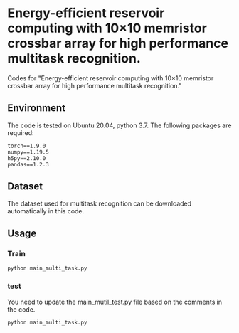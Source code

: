 # Energy-efficient reservoir computing with 10×10 memristor crossbar array for high performance multitask recognition.

Codes for "Energy-efficient reservoir computing with 10×10 memristor crossbar array for high performance multitask recognition." 


## Environment

The code is tested on Ubuntu 20.04, python 3.7. The following packages are required:

```
torch==1.9.0
numpy==1.19.5
h5py==2.10.0
pandas==1.2.3
```

## Dataset

The dataset used for multitask recognition can be downloaded automatically in this code.

## Usage

### Train

```
python main_multi_task.py
```

### test

You need to update the main_mutil_test.py file based on the comments in the code.

```
python main_multi_task.py
```

